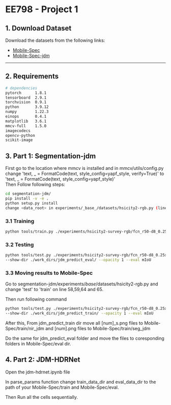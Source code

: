 # EE798 - Project 1

## 1. Download Dataset
Download the datasets from the following links:

- [Mobile-Spec](https://drive.google.com/drive/folders/1Rp9qFMcSnFdKaPdD5kVULU5Mh6dQupuv?usp=drive_link)
- [Mobile-Spec-jdm](https://drive.google.com/drive/folders/1LgQ3ELhK_SSg_VmHixn85LrW2S71lODG?usp=drive_link)

---

## 2. Requirements

```bash
# dependencies
pytorch      1.8.1
tensorboard  2.9.1 
torchvision  0.9.1                
python       3.9.12              
numpy        1.22.3          
einops       0.4.1                 
matplotlib   3.6.1
mmcv-full    1.5.0
imagecodecs  
opencv-python
scikit-image
```
## 3. Part 1: Segmentation-jdm

First go to the location where mmcv is installed and in mmcv/utils/config.py  
change 'text, _ = FormatCode(text, style_config=yapf_style, verify=True)' to 'text, _ = FormatCode(text, style_config=yapf_style)'  
Then Follow following steps:

```bash
cd segmentation-jdm/
pip install -v -e .
python setup.py install
change <data_root> in experiments/_base_/datasets/hsicity2-rgb.py (line2) to the path of your Mobile-Spec-jdm dataset
```

### 3.1 Training

```bash
python tools/train.py ./experiments/hsicity2-survey-rgb/fcn_r50-d8_0.25x_20k_hsicity2rgb.py
```

### 3.2 Testing

```bash
python tools/test.py ./experiments/hsicity2-survey-rgb/fcn_r50-d8_0.25x_20k_hsicity2rgb.py ./work_dirs/[model that you want to use for testing] --eval_hsi True
--show-dir ./work_dirs/jdm_predict_eval/ --opacity 1 --eval mIoU
```

### 3.3 Moving results to Mobile-Spec

Go to segmentation-jdm/experiments/_base_/datasets/hsicity2-rgb.py and change 'test' to 'train' on line 58,59,64 and 65.  

Then run following command
```bash
python tools/test.py ./experiments/hsicity2-survey-rgb/fcn_r50-d8_0.25x_20k_hsicity2rgb.py ./work_dirs/[model that you want to use for testing] --eval_hsi True
--show-dir ./work_dirs/jdm_predict_train/ --opacity 1 --eval mIoU
```

After this, From jdm_predict_train dir move all [num]_s.png files to Mobile-Spec/train/nir_jdm and [num].png files to Mobile-Spec/train/seg_jdm  

Do the same for jdm_predict_eval folder and move the files to coresponding folders in Mobile-Spec/eval dir.

## 4. Part 2: JDM-HDRNet

Open the jdm-hdrnet.ipynb file  

In parse_params function change train_data_dir and eval_data_dir to the path of your Mobile-Spec/train and Mobile-Spec/eval.  

Then Run all the cells sequentially.
